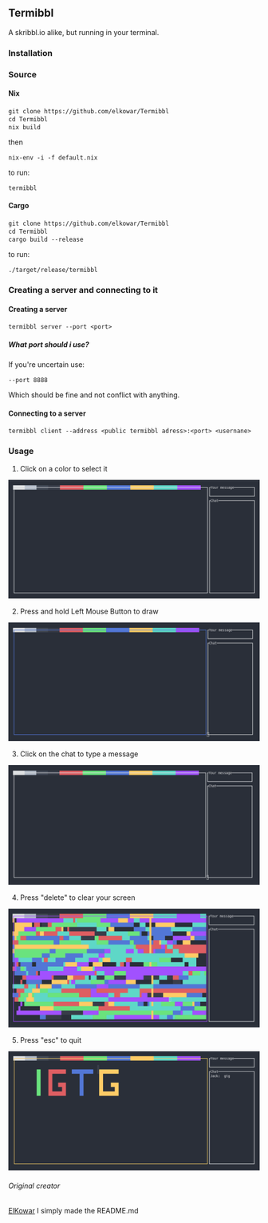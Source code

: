 ## Termibbl

A skribbl.io alike, but running in your terminal.

### Installation

### Source

#### Nix
```
git clone https://github.com/elkowar/Termibbl
cd Termibbl
nix build
```
then
```
nix-env -i -f default.nix
```
to run:
```
termibbl
```
#### Cargo

```
git clone https://github.com/elkowar/Termibbl
cd Termibbl
cargo build --release
```
to run:
```
./target/release/termibbl
```
### Creating a server and connecting to it

#### Creating a server
```
termibbl server --port <port>
```
##### What port should i use?
If you're uncertain use:
```
--port 8888
```
Which should be fine and not conflict with anything.

#### Connecting to a server

```
termibbl client --address <public termibbl adress>:<port> <usernane>
```

### Usage

1. Click on a color to select it

![color](/images/color.gif)

2. Press and hold Left Mouse Button to draw

![draw](/images/draw.gif)

3. Click on the chat to type a message

![chat](/images/chat.gif)

4. Press "delete" to clear your screen

![delete](/images/delete.gif)

5. Press "esc" to quit

![exit](/images/exit.gif)

###### Original creator

[ElKowar](https://github.com/elkowar/)
I simply made the README.md
